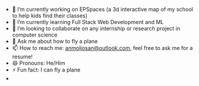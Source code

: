 - 🔭 I’m currently working on EPSpaces (a 3d interactive map of my school to help kids find their classes)
- 🌱 I’m currently learning Full Stack Web Development and ML
- 👯 I’m looking to collaborate on any internship or research project in computer science
- 💬 Ask me about how to fly a plane
- 📫 How to reach me: anmoljosan@outlook.com, feel free to ask me for a resume!
- 😄 Pronouns: He/Him
- ⚡ Fun fact: I can fly a plane
- 
